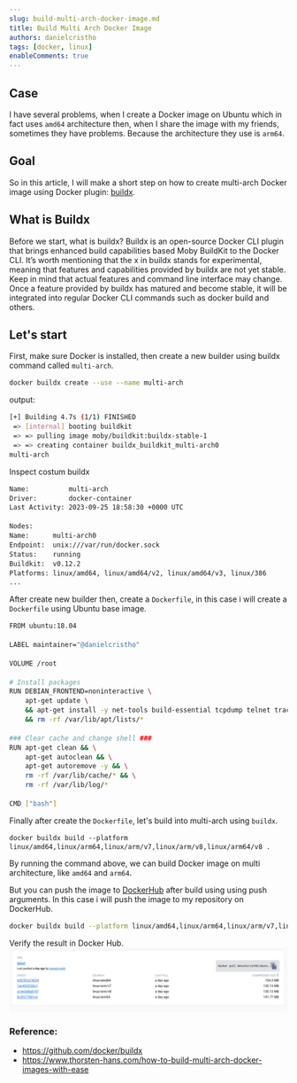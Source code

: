 ```yaml
---
slug: build-multi-arch-docker-image.md
title: Build Multi Arch Docker Image
authors: danielcristho
tags: [docker, linux]
enableComments: true
---
```


## Case

I have several problems, when I create a Docker image on Ubuntu which in fact uses `amd64` architecture then, when I share the image with my friends, sometimes they have problems. Because the architecture they use is `arm64`.

## Goal

So in this article, I will make a short step on how to create multi-arch Docker image using Docker plugin: [buildx](https://docs.docker.com/engine/reference/commandline/buildx/).

<!--truncate-->

## What is Buildx

Before we start, what is buildx? Buildx is an open-source Docker CLI plugin that brings enhanced build capabilities based Moby BuildKit to the Docker CLI. It’s worth mentioning that the x in buildx stands for experimental, meaning that features and capabilities provided by buildx are not yet stable. Keep in mind that actual features and command line interface may change. Once a feature provided by buildx has matured and become stable, it will be integrated into regular Docker CLI commands such as docker build and others.

## Let's start

First, make sure Docker is installed, then create a new builder using buildx command called `multi-arch`.

```bash
docker buildx create --use --name multi-arch
```

output:

```bash
[+] Building 4.7s (1/1) FINISHED
 => [internal] booting buildkit                                                                                                                                                           4.7s
 => => pulling image moby/buildkit:buildx-stable-1                                                                                                                                        3.7s
 => => creating container buildx_buildkit_multi-arch0                                                                                                                                     1.0s
multi-arch
```

Inspect costum buildx

```bash
Name:          multi-arch
Driver:        docker-container
Last Activity: 2023-09-25 18:58:30 +0000 UTC

Nodes:
Name:      multi-arch0
Endpoint:  unix:///var/run/docker.sock
Status:    running
Buildkit:  v0.12.2
Platforms: linux/amd64, linux/amd64/v2, linux/amd64/v3, linux/386
...

```

After create new builder then,  create a `Dockerfile`, in this case i will create a `Dockerfile` using Ubuntu base image.

```bash
FROM ubuntu:18.04

LABEL maintainer="@danielcristho"

VOLUME /root

# Install packages
RUN DEBIAN_FRONTEND=noninteractive \
    apt-get update \
    && apt-get install -y net-tools build-essential tcpdump telnet traceroute curl iperf3 knot-host openssh-server mtr-tiny socat nmap iputils-ping rsyslog vim iptables iproute2 nano  \
    && rm -rf /var/lib/apt/lists/*

### Clear cache and change shell ###
RUN apt-get clean && \
    apt-get autoclean && \
    apt-get autoremove -y && \
    rm -rf /var/lib/cache/* && \
    rm -rf /var/lib/log/*

CMD ["bash"]
```

Finally after create the `Dockerfile`, let's build into multi-arch using `buildx`.

```docker
docker buildx build --platform linux/amd64,linux/arm64,linux/arm/v7,linux/arm/v8,linux/arm64/v8 .
```

By running the command above, we can build Docker image on multi architecture, like `amd64` and `arm64`.

But you can push the image to [DockerHub](https://hub.docker.com) after build using using push arguments. In this case i will push the image to my repository on DockerHub.

```bash
docker buildx build --platform linux/amd64,linux/arm64,linux/arm/v7,linux/arm/v8,linux/arm64/v8 -t danielcristh0/ubuntu-bionic --push .
```

Verify the result in Docker Hub.
![Push to DockerHub](../static/img/1-docker-multi-arch.png)

### Reference:
- https://github.com/docker/buildx
- https://www.thorsten-hans.com/how-to-build-multi-arch-docker-images-with-ease
